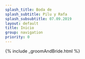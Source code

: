 ```yaml
---
splash_title: Boda de
splash_subtitle: Pilu y Rafa
splash_subsubtitle: 07.09.2019
layout: default
title: Inicio
group: navigation
priority: 0
---
```


{% include _groomAndBride.html %}